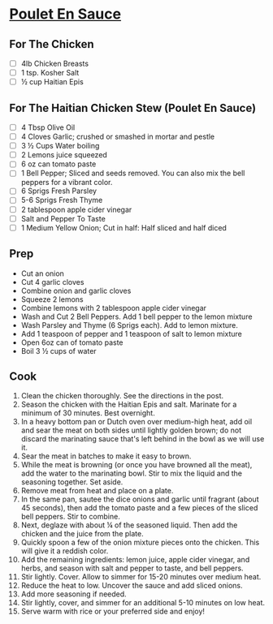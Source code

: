 # [Poulet En Sauce](https://www.savorythoughts.com/poulet-en-sauce-recipe/#recipe)


## For The Chicken
- [ ] 4lb Chicken Breasts
- [ ] 1 tsp. Kosher Salt
- [ ] ½ cup Haitian Epis

## For The Haitian Chicken Stew (Poulet En Sauce)
- [ ] 4 Tbsp Olive Oil
- [ ] 4 Cloves Garlic; crushed or smashed in mortar and pestle
- [ ] 3 ½ Cups Water boiling
- [ ] 2 Lemons juice squeezed
- [ ] 6 oz can tomato paste
- [ ] 1 Bell Pepper; Sliced and seeds removed. You can also mix the bell peppers for a vibrant color.
- [ ] 6 Sprigs Fresh Parsley
- [ ] 5-6 Sprigs Fresh Thyme
- [ ] 2 tablespoon apple cider vinegar
- [ ] Salt and Pepper To Taste
- [ ] 1 Medium Yellow Onion; Cut in half: Half sliced and half diced

## Prep
- Cut an onion
- Cut 4 garlic cloves
- Combine onion and garlic cloves
- Squeeze 2 lemons
- Combine lemons with 2 tablespoon apple cider vinegar
- Wash and Cut 2 Bell Peppers. Add 1 bell pepper to the lemon mixture
- Wash Parsley and Thyme (6 Sprigs each). Add to lemon mixture.
- Add 1 teaspoon of pepper and 1 teaspoon of salt to lemon mixture
- Open 6oz can of tomato paste
- Boil 3 ½ cups of water

## Cook
1. Clean the chicken thoroughly. See the directions in the post.
2. Season the chicken with the Haitian Epis and salt. Marinate for a minimum of 30 minutes. Best overnight.
3. In a heavy bottom pan or Dutch oven over medium-high heat, add oil and sear the meat on both sides until lightly golden brown; do not discard the marinating sauce that's left behind in the bowl as we will use it.
4. Sear the meat in batches to make it easy to brown.
5. While the meat is browning (or once you have browned all the meat), add the water to the marinating bowl. Stir to mix the liquid and the seasoning together. Set aside.
6. Remove meat from heat and place on a plate.
7. In the same pan, sautee the dice onions and garlic until fragrant (about 45 seconds), then add the tomato paste and a few pieces of the sliced bell peppers. Stir to combine.
8. Next, deglaze with about ¼ of the seasoned liquid. Then add the chicken and the juice from the plate.
9. Quickly spoon a few of the onion mixture pieces onto the chicken. This will give it a reddish color.
10. Add the remaining ingredients: lemon juice, apple cider vinegar, and herbs, and season with salt and pepper to taste, and bell peppers.
11. Stir lightly. Cover. Allow to simmer for 15-20 minutes over medium heat.
12. Reduce the heat to low. Uncover the sauce and add sliced onions.
13. Add more seasoning if needed.
14. Stir lightly, cover, and simmer for an additional 5-10 minutes on low heat.
15. Serve warm with rice or your preferred side and enjoy!